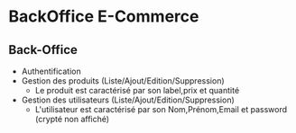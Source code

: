 # BackOffice E-Commerce

## Back-Office

* Authentification
* Gestion des produits (Liste/Ajout/Edition/Suppression)
    * Le produit est caractérisé par son label,prix et quantité
* Gestion des utilisateurs (Liste/Ajout/Edition/Suppression)
    * L'utilisateur est caractérisé par son Nom,Prénom,Email et password (crypté non affiché)
